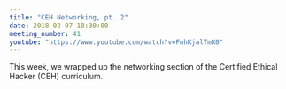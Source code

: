 ```yaml
---
title: "CEH Networking, pt. 2"
date: 2018-02-07 18:30:00
meeting_number: 41
youtube: "https://www.youtube.com/watch?v=FnhKjalTmK0"
---
```

This week, we wrapped up the networking section of the Certified Ethical Hacker (CEH) curriculum.
